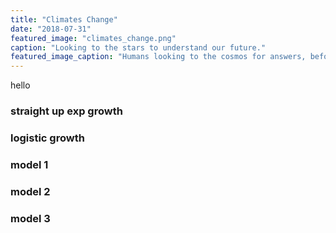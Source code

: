 ```yaml
---
title: "Climates Change"
date: "2018-07-31"
featured_image: "climates_change.png"
caption: "Looking to the stars to understand our future."
featured_image_caption: "Humans looking to the cosmos for answers, before they are hunted down by predators, in the aptly-named film Predators. Image credit: 20th Century Fox."
---
```


hello

### straight up exp growth

<ClimatesChange idx={0} caption="Figure 1: An exponential model of population growth."/>

### logistic growth

### model 1

### model 2

### model 3
